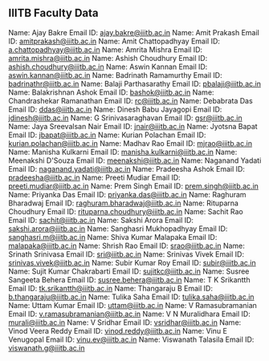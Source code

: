 ## IIITB Faculty Data

Name: Ajay Bakre Email ID: ajay.bakre@iiitb.ac.in
Name: Amit Prakash Email ID: amitprakash@iiitb.ac.in
Name: Amit Chattopadhyay Email ID: a.chattopadhyay@iiitb.ac.in
Name: Amrita Mishra Email ID: amrita.mishra@iiitb.ac.in
Name: Ashish Choudhury Email ID: ashish.choudhury@iiitb.ac.in
Name: Aswin Kannan Email ID: aswin.kannan@iiitb.ac.in
Name: Badrinath Ramamurthy Email ID: badrinathr@iiitb.ac.in
Name: Balaji Parthasarathy Email ID: pbalaji@iiitb.ac.in
Name: Balakrishnan Ashok Email ID: bashok@iiitb.ac.in
Name: Chandrashekar Ramanathan Email ID: rc@iiitb.ac.in
Name: Debabrata Das Email ID: ddas@iiitb.ac.in
Name: Dinesh Babu Jayagopi Email ID: jdinesh@iiitb.ac.in
Name: G Srinivasaraghavan Email ID: gsr@iiitb.ac.in
Name: Jaya Sreevalsan Nair Email ID: jnair@iiitb.ac.in
Name: Jyotsna Bapat Email ID: jbapat@iiitb.ac.in
Name: Kurian Polachan Email ID: kurian.polachan@iiitb.ac.in
Name: Madhav Rao Email ID: mjrao@iiitb.ac.in
Name: Manisha Kulkarni Email ID: manisha.kulkarni@iiitb.ac.in
Name: Meenakshi D'Souza Email ID: meenakshi@iiitb.ac.in
Name: Naganand Yadati Email ID: naganand.yadati@iiitb.ac.in
Name: Pradeesha Ashok Email ID: pradeesha@iiitb.ac.in
Name: Preeti Mudiar Email ID: preeti.mudiar@iiitb.ac.in
Name: Prem Singh Email ID: prem.singh@iiitb.ac.in
Name: Priyanka Das Email ID: priyanka.das@iiitb.ac.in
Name: Raghuram Bharadwaj Email ID: raghuram.bharadwaj@iiitb.ac.in
Name: Rituparna Choudhury Email ID: rituparna.choudhury@iiitb.ac.in
Name: Sachit Rao Email ID: sachit@iiitb.ac.in
Name: Sakshi Arora Email ID: sakshi.arora@iiitb.ac.in
Name: Sanghasri Mukhopadhyay Email ID: sanghasri.m@iiitb.ac.in
Name: Shiva Kumar Malapaka Email ID: malapaka@iiitb.ac.in
Name: Shrish Rao Email ID: srao@iiitb.ac.in
Name: Srinath Srinivasa Email ID: sri@iiitb.ac.in
Name: Srinivas Vivek Email ID: srinivas.vivek@iiitb.ac.in
Name: Subir Kumar Roy Email ID: subir@iiitb.ac.in
Name: Sujit Kumar Chakrabarti Email ID: sujitkc@iiitb.ac.in
Name: Susree Sangeeta Behera Email ID: susree.behera@iiitb.ac.in
Name: T K Srikantth Email ID: tk.srikantth@iiitb.ac.in
Name: Thangaraju B Email ID: b.thangaraju@iiitb.ac.in
Name: Tulika Saha Email ID: tulika.saha@iiitb.ac.in
Name: Uttam Kumar Email ID: uttam@iiitb.ac.in
Name: V Ramasubramanian Email ID: v.ramasubramanian@iiitb.ac.in
Name: V N Muralidhara Email ID: murali@iiitb.ac.in
Name: V Sridhar Email ID: vsridhar@iiitb.ac.in
Name: Vinod Veera Reddy Email ID: vinod.reddy@iiitb.ac.in
Name: Vinu E Venugopal Email ID: vinu.ev@iiitb.ac.in
Name: Viswanath Talasila Email ID: viswanath.g@iiitb.ac.in